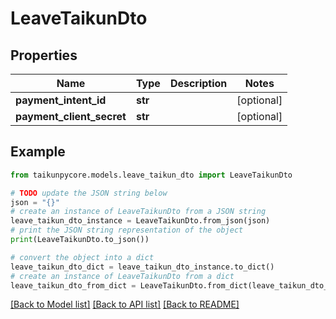 # LeaveTaikunDto


## Properties

Name | Type | Description | Notes
------------ | ------------- | ------------- | -------------
**payment_intent_id** | **str** |  | [optional] 
**payment_client_secret** | **str** |  | [optional] 

## Example

```python
from taikunpycore.models.leave_taikun_dto import LeaveTaikunDto

# TODO update the JSON string below
json = "{}"
# create an instance of LeaveTaikunDto from a JSON string
leave_taikun_dto_instance = LeaveTaikunDto.from_json(json)
# print the JSON string representation of the object
print(LeaveTaikunDto.to_json())

# convert the object into a dict
leave_taikun_dto_dict = leave_taikun_dto_instance.to_dict()
# create an instance of LeaveTaikunDto from a dict
leave_taikun_dto_from_dict = LeaveTaikunDto.from_dict(leave_taikun_dto_dict)
```
[[Back to Model list]](../README.md#documentation-for-models) [[Back to API list]](../README.md#documentation-for-api-endpoints) [[Back to README]](../README.md)


